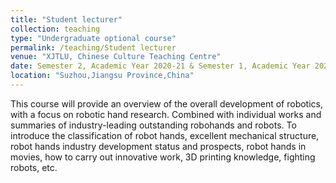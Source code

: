 ```yaml
---
title: "Student lecturer"
collection: teaching
type: "Undergraduate optional course"
permalink: /teaching/Student lecturer
venue: "XJTLU, Chinese Culture Teaching Centre"
date: Semester 2, Academic Year 2020-21 & Semester 1, Academic Year 2021-22
location: "Suzhou,Jiangsu Province,China"
---
```


This course will provide an overview of the overall development of robotics, with a focus on robotic hand research. Combined with individual works and summaries of industry-leading outstanding robohands and robots. To introduce the classification of robot hands, excellent mechanical structure, robot hands industry development status and prospects, robot hands in movies, how to carry out innovative work, 3D printing knowledge, fighting robots, etc.
